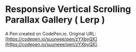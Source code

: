 # Responsive Vertical Scrolling Parallax Gallery ( Lerp )

A Pen created on CodePen.io. Original URL: [https://codepen.io/suuneee/pen/zYXbyQX](https://codepen.io/suuneee/pen/zYXbyQX).

